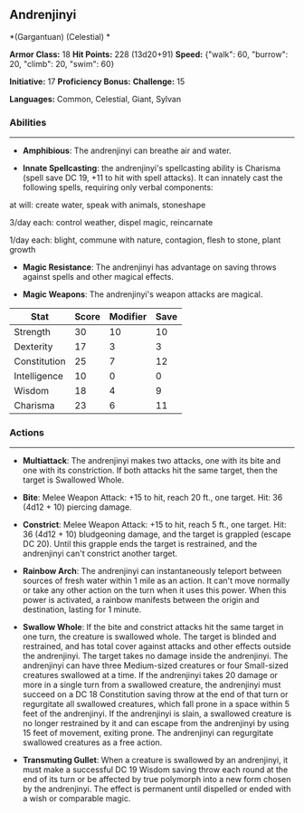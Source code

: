 ## Andrenjinyi
*(Gargantuan) (Celestial) *

**Armor Class:** 18
**Hit Points:** 228 (13d20+91)
**Speed:** {"walk": 60, "burrow": 20, "climb": 20, "swim": 60}

**Initiative:** 17
**Proficiency Bonus:**
**Challenge:** 15

**Languages:** Common, Celestial, Giant, Sylvan

### Abilities
 --- 
- **Amphibious**: The andrenjinyi can breathe air and water.

- **Innate Spellcasting**: the andrenjinyi's spellcasting ability is Charisma (spell save DC 19, +11 to hit with spell attacks). It can innately cast the following spells, requiring only verbal components:

at will: create water, speak with animals, stoneshape

3/day each: control weather, dispel magic, reincarnate

1/day each: blight, commune with nature, contagion, flesh to stone, plant growth

- **Magic Resistance**: The andrenjinyi has advantage on saving throws against spells and other magical effects.

- **Magic Weapons**: The andrenjinyi's weapon attacks are magical.



| Stat | Score | Modifier | Save |
| ---- | ---- | ---- | ---- |
| Strength | 30 | 10 | 10 |
| Dexterity | 17 | 3 | 3 |
| Constitution | 25 | 7 | 12 |
| Intelligence | 10 | 0 | 0 |
| Wisdom | 18 | 4 | 9 |
| Charisma | 23 | 6 | 11 |

### Actions
 --- 
- **Multiattack**: The andrenjinyi makes two attacks, one with its bite and one with its constriction. If both attacks hit the same target, then the target is Swallowed Whole.

- **Bite**: Melee Weapon Attack: +15 to hit, reach 20 ft., one target. Hit: 36 (4d12 + 10) piercing damage.

- **Constrict**: Melee Weapon Attack: +15 to hit, reach 5 ft., one target. Hit: 36 (4d12 + 10) bludgeoning damage, and the target is grappled (escape DC 20). Until this grapple ends the target is restrained, and the andrenjinyi can't constrict another target.

- **Rainbow Arch**: The andrenjinyi can instantaneously teleport between sources of fresh water within 1 mile as an action. It can't move normally or take any other action on the turn when it uses this power. When this power is activated, a rainbow manifests between the origin and destination, lasting for 1 minute.

- **Swallow Whole**: If the bite and constrict attacks hit the same target in one turn, the creature is swallowed whole. The target is blinded and restrained, and has total cover against attacks and other effects outside the andrenjinyi. The target takes no damage inside the andrenjinyi. The andrenjinyi can have three Medium-sized creatures or four Small-sized creatures swallowed at a time. If the andrenjinyi takes 20 damage or more in a single turn from a swallowed creature, the andrenjinyi must succeed on a DC 18 Constitution saving throw at the end of that turn or regurgitate all swallowed creatures, which fall prone in a space within 5 feet of the andrenjinyi. If the andrenjinyi is slain, a swallowed creature is no longer restrained by it and can escape from the andrenjinyi by using 15 feet of movement, exiting prone. The andrenjinyi can regurgitate swallowed creatures as a free action.

- **Transmuting Gullet**: When a creature is swallowed by an andrenjinyi, it must make a successful DC 19 Wisdom saving throw each round at the end of its turn or be affected by true polymorph into a new form chosen by the andrenjinyi. The effect is permanent until dispelled or ended with a wish or comparable magic.

